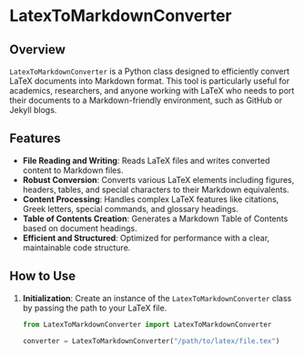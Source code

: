 # LatexToMarkdownConverter

## Overview
`LatexToMarkdownConverter` is a Python class designed to efficiently convert LaTeX documents into Markdown format. This tool is particularly useful for academics, researchers, and anyone working with LaTeX who needs to port their documents to a Markdown-friendly environment, such as GitHub or Jekyll blogs.

## Features
- **File Reading and Writing**: Reads LaTeX files and writes converted content to Markdown files.
- **Robust Conversion**: Converts various LaTeX elements including figures, headers, tables, and special characters to their Markdown equivalents.
- **Content Processing**: Handles complex LaTeX features like citations, Greek letters, special commands, and glossary headings.
- **Table of Contents Creation**: Generates a Markdown Table of Contents based on document headings.
- **Efficient and Structured**: Optimized for performance with a clear, maintainable code structure.

## How to Use
1. **Initialization**: Create an instance of the `LatexToMarkdownConverter` class by passing the path to your LaTeX file.
   
   ```python
   from LatexToMarkdownConverter import LatexToMarkdownConverter

   converter = LatexToMarkdownConverter("/path/to/latex/file.tex")
